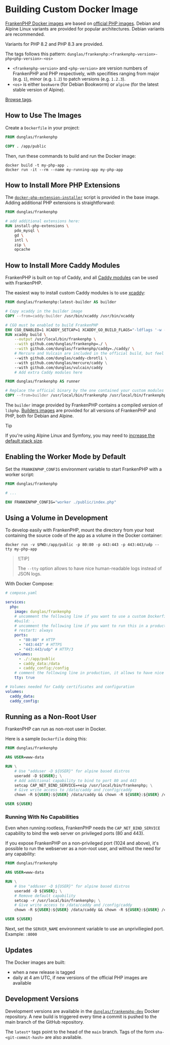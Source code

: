 # Building Custom Docker Image

[FrankenPHP Docker images](https://hub.docker.com/r/dunglas/frankenphp) are based on [official PHP images](https://hub.docker.com/_/php/). Debian and Alpine Linux variants are provided for popular architectures. Debian variants are recommended.

Variants for PHP 8.2 and PHP 8.3 are provided.

The tags follows this pattern: `dunglas/frankenphp:<frankenphp-version>-php<php-version>-<os>`

* `<frankenphp-version>` and `<php-version>` are version numbers of FrankenPHP and PHP respectively, with specifities ranging from major (e.g. `1`), minor (e.g. `1.2`) to patch versions (e.g. `1.2.3`).
* `<os>` is either `bookworm` (for Debian Bookworm) or `alpine` (for the latest stable version of Alpine).

[Browse tags](https://hub.docker.com/r/dunglas/frankenphp/tags).

## How to Use The Images

Create a `Dockerfile` in your project:

```dockerfile
FROM dunglas/frankenphp

COPY . /app/public
```

Then, run these commands to build and run the Docker image:

```console
docker build -t my-php-app .
docker run -it --rm --name my-running-app my-php-app
```

## How to Install More PHP Extensions

The [`docker-php-extension-installer`](https://github.com/mlocati/docker-php-extension-installer) script is provided in the base image.
Adding additional PHP extensions is straightforward:

```dockerfile
FROM dunglas/frankenphp

# add additional extensions here:
RUN install-php-extensions \
	pdo_mysql \
	gd \
	intl \
	zip \
	opcache
```

## How to Install More Caddy Modules

FrankenPHP is built on top of Caddy, and all [Caddy modules](https://caddyserver.com/docs/modules/) can be used with FrankenPHP.

The easiest way to install custom Caddy modules is to use [xcaddy](https://github.com/caddyserver/xcaddy):

```dockerfile
FROM dunglas/frankenphp:latest-builder AS builder

# Copy xcaddy in the builder image
COPY --from=caddy:builder /usr/bin/xcaddy /usr/bin/xcaddy

# CGO must be enabled to build FrankenPHP
ENV CGO_ENABLED=1 XCADDY_SETCAP=1 XCADDY_GO_BUILD_FLAGS="-ldflags '-w -s'"
RUN xcaddy build \
	--output /usr/local/bin/frankenphp \
	--with github.com/dunglas/frankenphp=./ \
	--with github.com/dunglas/frankenphp/caddy=./caddy/ \
	# Mercure and Vulcain are included in the official build, but feel free to remove them
	--with github.com/dunglas/caddy-cbrotli \
	--with github.com/dunglas/mercure/caddy \
	--with github.com/dunglas/vulcain/caddy
	# Add extra Caddy modules here

FROM dunglas/frankenphp AS runner

# Replace the official binary by the one contained your custom modules
COPY --from=builder /usr/local/bin/frankenphp /usr/local/bin/frankenphp
```

The `builder` image provided by FrankenPHP contains a compiled version of `libphp`.
[Builders images](https://hub.docker.com/r/dunglas/frankenphp/tags?name=builder) are provided for all versions of FrankenPHP and PHP, both for Debian and Alpine.

> [!TIP]
>
> If you're using Alpine Linux and Symfony,
> you may need to [increase the default stack size](compile.md#using-xcaddy).

## Enabling the Worker Mode by Default

Set the `FRANKENPHP_CONFIG` environment variable to start FrankenPHP with a worker script:

```dockerfile
FROM dunglas/frankenphp

# ...

ENV FRANKENPHP_CONFIG="worker ./public/index.php"
```

## Using a Volume in Development

To develop easily with FrankenPHP, mount the directory from your host containing the source code of the app as a volume in the Docker container:

```console
docker run -v $PWD:/app/public -p 80:80 -p 443:443 -p 443:443/udp --tty my-php-app
```

> ![TIP]
>
> The `--tty` option allows to have nice human-readable logs instead of JSON logs.

With Docker Compose:

```yaml
# compose.yaml

services:
  php:
    image: dunglas/frankenphp
    # uncomment the following line if you want to use a custom Dockerfile
    #build: .
    # uncomment the following line if you want to run this in a production environment
    # restart: always
    ports:
      - "80:80" # HTTP
      - "443:443" # HTTPS
      - "443:443/udp" # HTTP/3
    volumes:
      - ./:/app/public
      - caddy_data:/data
      - caddy_config:/config
    # comment the following line in production, it allows to have nice human-readable logs in dev
    tty: true

# Volumes needed for Caddy certificates and configuration
volumes:
  caddy_data:
  caddy_config:
```

## Running as a Non-Root User

FrankenPHP can run as non-root user in Docker.

Here is a sample `Dockerfile` doing this:

```dockerfile
FROM dunglas/frankenphp

ARG USER=www-data

RUN \
	# Use "adduser -D ${USER}" for alpine based distros
	useradd -D ${USER}; \
	# Add additional capability to bind to port 80 and 443
	setcap CAP_NET_BIND_SERVICE=+eip /usr/local/bin/frankenphp; \
	# Give write access to /data/caddy and /config/caddy
	chown -R ${USER}:${USER} /data/caddy && chown -R ${USER}:${USER} /config/caddy

USER ${USER}
```

### Running With No Capabilities

Even when running rootless, FrankenPHP needs the `CAP_NET_BIND_SERVICE` capability to bind the
web server on privileged ports (80 and 443).

If you expose FrankenPHP on a non-privileged port (1024 and above), it's possible to run
the webserver as a non-root user, and without the need for any capability:

```dockerfile
FROM dunglas/frankenphp

ARG USER=www-data

RUN \
	# Use "adduser -D ${USER}" for alpine based distros
	useradd -D ${USER}; \
	# Remove default capability
	setcap -r /usr/local/bin/frankenphp; \
	# Give write access to /data/caddy and /config/caddy
	chown -R ${USER}:${USER} /data/caddy && chown -R ${USER}:${USER} /config/caddy

USER ${USER}
```

Next, set the `SERVER_NAME` environment variable to use an unpriviliegied port.
Example: `:8000`

## Updates

The Docker images are built:

* when a new release is tagged
* daily at 4 am UTC, if new versions of the official PHP images are available

## Development Versions

Development versions are available in the [`dunglas/frankenphp-dev`](https://hub.docker.com/repository/docker/dunglas/frankenphp-dev) Docker repository.
A new build is triggered every time a commit is pushed to the main branch of the GitHub repository.

The `latest*` tags point to the head of the `main` branch.
Tags of the form `sha-<git-commit-hash>` are also available.

